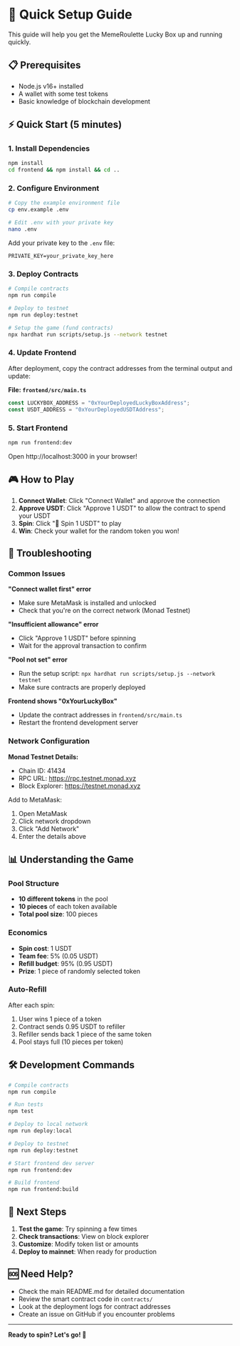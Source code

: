 # 🚀 Quick Setup Guide

This guide will help you get the MemeRoulette Lucky Box up and running quickly.

## 📋 Prerequisites

- Node.js v16+ installed
- A wallet with some test tokens
- Basic knowledge of blockchain development

## ⚡ Quick Start (5 minutes)

### 1. Install Dependencies

```bash
npm install
cd frontend && npm install && cd ..
```

### 2. Configure Environment

```bash
# Copy the example environment file
cp env.example .env

# Edit .env with your private key
nano .env
```

Add your private key to the `.env` file:
```env
PRIVATE_KEY=your_private_key_here
```

### 3. Deploy Contracts

```bash
# Compile contracts
npm run compile

# Deploy to testnet
npm run deploy:testnet

# Setup the game (fund contracts)
npx hardhat run scripts/setup.js --network testnet
```

### 4. Update Frontend

After deployment, copy the contract addresses from the terminal output and update:

**File: `frontend/src/main.ts`**
```typescript
const LUCKYBOX_ADDRESS = "0xYourDeployedLuckyBoxAddress";
const USDT_ADDRESS = "0xYourDeployedUSDTAddress";
```

### 5. Start Frontend

```bash
npm run frontend:dev
```

Open http://localhost:3000 in your browser!

## 🎮 How to Play

1. **Connect Wallet**: Click "Connect Wallet" and approve the connection
2. **Approve USDT**: Click "Approve 1 USDT" to allow the contract to spend your USDT
3. **Spin**: Click "🎰 Spin 1 USDT" to play
4. **Win**: Check your wallet for the random token you won!

## 🔧 Troubleshooting

### Common Issues

**"Connect wallet first" error**
- Make sure MetaMask is installed and unlocked
- Check that you're on the correct network (Monad Testnet)

**"Insufficient allowance" error**
- Click "Approve 1 USDT" before spinning
- Wait for the approval transaction to confirm

**"Pool not set" error**
- Run the setup script: `npx hardhat run scripts/setup.js --network testnet`
- Make sure contracts are properly deployed

**Frontend shows "0xYourLuckyBox"**
- Update the contract addresses in `frontend/src/main.ts`
- Restart the frontend development server

### Network Configuration

**Monad Testnet Details:**
- Chain ID: 41434
- RPC URL: https://rpc.testnet.monad.xyz
- Block Explorer: https://testnet.monad.xyz

Add to MetaMask:
1. Open MetaMask
2. Click network dropdown
3. Click "Add Network"
4. Enter the details above

## 📊 Understanding the Game

### Pool Structure
- **10 different tokens** in the pool
- **10 pieces** of each token available
- **Total pool size**: 100 pieces

### Economics
- **Spin cost**: 1 USDT
- **Team fee**: 5% (0.05 USDT)
- **Refill budget**: 95% (0.95 USDT)
- **Prize**: 1 piece of randomly selected token

### Auto-Refill
After each spin:
1. User wins 1 piece of a token
2. Contract sends 0.95 USDT to refiller
3. Refiller sends back 1 piece of the same token
4. Pool stays full (10 pieces per token)

## 🛠️ Development Commands

```bash
# Compile contracts
npm run compile

# Run tests
npm test

# Deploy to local network
npm run deploy:local

# Deploy to testnet
npm run deploy:testnet

# Start frontend dev server
npm run frontend:dev

# Build frontend
npm run frontend:build
```

## 📝 Next Steps

1. **Test the game**: Try spinning a few times
2. **Check transactions**: View on block explorer
3. **Customize**: Modify token list or amounts
4. **Deploy to mainnet**: When ready for production

## 🆘 Need Help?

- Check the main README.md for detailed documentation
- Review the smart contract code in `contracts/`
- Look at the deployment logs for contract addresses
- Create an issue on GitHub if you encounter problems

---

**Ready to spin? Let's go! 🎰**
